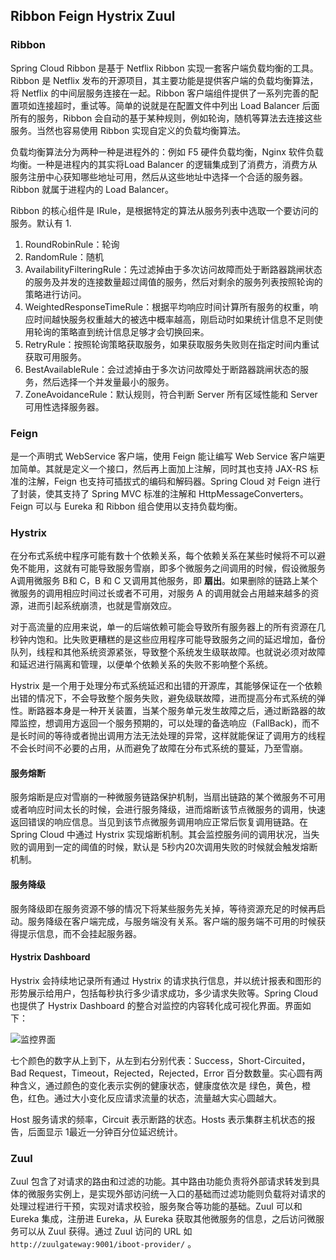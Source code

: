 ## Ribbon Feign Hystrix Zuul

### Ribbon

Spring Cloud Ribbon 是基于 Netflix Ribbon 实现一套客户端负载均衡的工具。Ribbon 是 Netflix 发布的开源项目，其主要功能是提供客户端的负载均衡算法，将 Netflix 的中间层服务连接在一起。Ribbon 客户端组件提供了一系列完善的配置项如连接超时，重试等。简单的说就是在配置文件中列出 Load Balancer 后面所有的服务，Ribbon 会自动的基于某种规则，例如轮询，随机等算法去连接这些服务。当然也容易使用 Ribbon 实现自定义的负载均衡算法。

负载均衡算法分为两种一种是进程外的：例如 F5 硬件负载均衡，Nginx 软件负载均衡。一种是进程内的其实将Load Balancer 的逻辑集成到了消费方，消费方从服务注册中心获知哪些地址可用，然后从这些地址中选择一个合适的服务器。Ribbon 就属于进程内的 Load Balancer。

Ribbon 的核心组件是 IRule，是根据特定的算法从服务列表中选取一个要访问的服务。默认有 1. 

1. RoundRobinRule：轮询
2. RandomRule：随机
3. AvailabilityFilteringRule：先过滤掉由于多次访问故障而处于断路器跳闸状态的服务及并发的连接数量超过阈值的服务，然后对剩余的服务列表按照轮询的策略进行访问。
4. WeightedResponseTimeRule：根据平均响应时间计算所有服务的权重，响应时间越快服务权重越大的被选中概率越高，刚启动时如果统计信息不足则使用轮询的策略直到统计信息足够才会切换回来。
5. RetryRule：按照轮询策略获取服务，如果获取服务失败则在指定时间内重试获取可用服务。
6. BestAvailableRule：会过滤掉由于多次访问故障处于断路器跳闸状态的服务，然后选择一个并发量最小的服务。
7. ZoneAvoidanceRule：默认规则，符合判断 Server 所有区域性能和 Server 可用性选择服务器。

### Feign

是一个声明式 WebService 客户端，使用 Feign 能让编写 Web Service 客户端更加简单。其就是定义一个接口，然后再上面加上注解，同时其也支持 JAX-RS 标准的注解，Feign 也支持可插拔式的编码和解码器。Spring Cloud 对 Feign 进行了封装，使其支持了 Spring MVC 标准的注解和 HttpMessageConverters。 Feign 可以与 Eureka 和 Ribbon 组合使用以支持负载均衡。

### Hystrix

在分布式系统中程序可能有数十个依赖关系，每个依赖关系在某些时候将不可以避免不能用，这就有可能导致服务雪崩，即多个微服务之间调用的时候，假设微服务 A调用微服务 B和 C，B 和 C 又调用其他服务，即 **扇出**。如果删除的链路上某个微服务的调用相应时间过长或者不可用，对服务 A 的调用就会占用越来越多的资源，进而引起系统崩溃，也就是雪崩效应。

对于高流量的应用来说，单一的后端依赖可能会导致所有服务器上的所有资源在几秒钟内饱和。比失败更糟糕的是这些应用程序可能导致服务之间的延迟增加，备份队列，线程和其他系统资源紧张，导致整个系统发生级联故障。也就说必须对故障和延迟进行隔离和管理，以便单个依赖关系的失败不影响整个系统。

Hystrix 是一个用于处理分布式系统延迟和出错的开源库，其能够保证在一个依赖出错的情况下，不会导致整个服务失败，避免级联故障，进而提高分布式系统的弹性。断路器本身是一种开关装置，当某个服务单元发生故障之后，通过断路器的故障监控，想调用方返回一个服务预期的，可以处理的备选响应（FallBack)，而不是长时间的等待或者抛出调用方法无法处理的异常，这样就能保证了调用方的线程不会长时间不必要的占用，从而避免了故障在分布式系统的蔓延，乃至雪崩。

#### 服务熔断

服务熔断是应对雪崩的一种微服务链路保护机制，当扇出链路的某个微服务不可用或者响应时间太长的时候，会进行服务降级，进而熔断该节点微服务的调用，快速返回错误的响应信息。当见到该节点微服务调用响应正常后恢复调用链路。在 Spring Cloud 中通过 Hystrix 实现熔断机制。其会监控服务间的调用状况，当失败的调用到一定的阈值的时候，默认是 5秒内20次调用失败的时候就会触发熔断机制。

#### 服务降级

服务降级即在服务资源不够的情况下将某些服务先关掉，等待资源充足的时候再启动。服务降级在客户端完成，与服务端没有关系。客户端的服务端不可用的时候获得提示信息，而不会挂起服务器。

#### Hystrix Dashboard

Hystrix 会持续地记录所有通过 Hystrix 的请求执行信息，并以统计报表和图形的形势展示给用户，包括每秒执行多少请求成功，多少请求失败等。Spring Cloud 也提供了 Hystrix Dashboard 的整合对监控的内容转化成可视化界面。界面如下：

![监控界面](http://img.programya.com/20200111184406.png)

七个颜色的数字从上到下，从左到右分别代表：Success，Short-Circuited，Bad Request，Timeout，Rejected，Rejected，Error 百分数数量。实心圆有两种含义，通过颜色的变化表示实例的健康状态，健康度依次是  绿色，黄色，橙色，红色。通过大小变化反应请求流量的状态，流量越大实心圆越大。

Host 服务请求的频率，Circuit 表示断路的状态。Hosts 表示集群主机状态的报告，后面显示 1最近一分钟百分位延迟统计。

### Zuul

Zuul 包含了对请求的路由和过滤的功能。其中路由功能负责将外部请求转发到具体的微服务实例上，是实现外部访问统一入口的基础而过滤功能则负载将对请求的处理过程进行干预，实现对请求校验，服务聚合等功能的基础。Zuul 可以和 Eureka 集成，注册进 Eureka，从 Eureka 获取其他微服务的信息，之后访问微服务可以从 Zuul 获得。通过 Zuul 访问的 URL 如 `http://zuulgateway:9001/iboot-provider/` 。